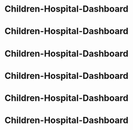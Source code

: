 # Children-Hospital-Dashboard
# Children-Hospital-Dashboard
# Children-Hospital-Dashboard
# Children-Hospital-Dashboard
# Children-Hospital-Dashboard
# Children-Hospital-Dashboard
